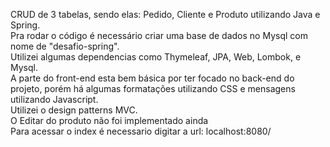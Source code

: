 CRUD de 3 tabelas, sendo elas: Pedido, Cliente e Produto utilizando Java e Spring.\
Pra rodar o código é necessário criar uma base de dados no Mysql com nome de "desafio-spring".\
Utilizei algumas dependencias como Thymeleaf, JPA, Web, Lombok, e Mysql.\
A parte do front-end esta bem básica por ter focado no back-end do projeto, porém há algumas formatações utilizando CSS e mensagens utilizando Javascript.\
Utilizei o design patterns MVC.\
O Editar do produto não foi implementado ainda\
Para acessar o index é necessario digitar a url: localhost:8080/
